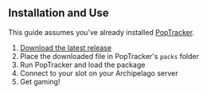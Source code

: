 ## Installation and Use

This guide assumes you’ve already installed [PopTracker](https://github.com/black-sliver/PopTracker/releases/latest).

1. [Download the latest release](https://github.com/RaceProUK/SM64EX-APTracker/releases/download/v0.5.5/sm64ex_rando_raceprouk.zip)
2. Place the downloaded file in PopTracker's `packs` folder
3. Run PopTracker and load the package
4. Connect to your slot on your Archipelago server
5. Get gaming!